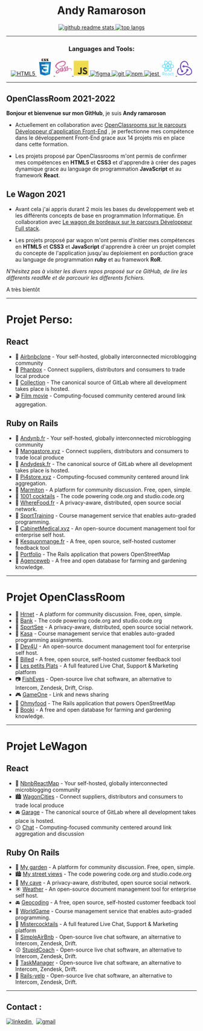 <h1 align="middle">Andy Ramaroson</h1>
<p align="middle">
   <a href="https://github.com/AndyRama?tab=repositories">
	<img src="https://github-readme-stats.vercel.app/api?username=AndyRama&theme=vue&count_private=true&show_icons=true&hide=issues" alt="github readme stats" height="130"/>
   </a>
   <a href="https://github.com/AndyRama?tab=repositories">
	<img src="https://github-readme-stats.anuraghazra1.vercel.app/api/top-langs/?username=AndyRama&theme=vue&layout=compact" alt="top langs" height="130"/>
   </a>
</p>

---

<h3 align="middle">Languages and Tools:</h3>
<p align="center">
	<a href="https://developer.mozilla.org/fr/docs/Web/HTML" target="_blank" rel="noreferrer"> 
		<img src="https://www.vectorlogo.zone/logos/w3_html5/w3_html5-icon.svg" alt="HTML5" width="37" height="37" /> 
	</a>
	<a href="https://www.w3schools.com/css/" target="_blank" rel="noreferrer"> 
		<img src="https://raw.githubusercontent.com/devicons/devicon/master/icons/css3/css3-original-wordmark.svg" alt="css3" width="45" height="45" /> 
	</a>
 	<a href="https://sass-lang.com" target="_blank" rel="noreferrer"> 
   		<img src="https://raw.githubusercontent.com/devicons/devicon/master/icons/sass/sass-original.svg" alt="sass" width="45" height="45"/> 
 	</a>
 	<a href="https://developer.mozilla.org/en-US/docs/Web/JavaScript" target="_blank" rel="noreferrer"> 
  		<img src="https://raw.githubusercontent.com/devicons/devicon/master/icons/javascript/javascript-original.svg" alt="javascript" width="40" height="40"/> 
 	</a> 
 	<a href="https://www.figma.com/" target="_blank" rel="noreferrer"> 
  		<img src="https://www.vectorlogo.zone/logos/figma/figma-icon.svg" alt="figma" width="40" height="40"/> 
 	</a>
 	<a href="https://git-scm.com/" target="_blank" rel="noreferrer"> 
  		<img src="https://www.vectorlogo.zone/logos/git-scm/git-scm-icon.svg" alt="git" width="40" height="40"/> 
 	</a> 
	<a href="https://www.npmjs.com/" target="_blank" rel="noreferrer"> 
  		<img src="https://www.vectorlogo.zone/logos/npmjs/npmjs-ar21.svg" alt="npm" width="40" height="40"/> 
 	</a>
	<a href="https://jestjs.io" target="_blank" rel="noreferrer"> 
  		<img src="https://www.vectorlogo.zone/logos/jestjsio/jestjsio-icon.svg" alt="jest" width="40" height="40"/> 
 	</a> 
 	<a href="https://reactjs.org/" target="_blank" rel="noreferrer"> 
  		<img src="https://raw.githubusercontent.com/devicons/devicon/master/icons/react/react-original-wordmark.svg" alt="react" width="40" height="40"/> 
 	</a> 
 	<a href="https://redux.js.org" target="_blank" rel="noreferrer"> 
  		<img src="https://raw.githubusercontent.com/devicons/devicon/master/icons/redux/redux-original.svg" alt="redux" width="40" height="40"/> 
 	</a> 
</p>

** **
## OpenClassRoom 2021-2022

<p><strong>Bonjour et bienvenue sur mon GitHub</strong>, je suis <strong>Andy ramaroson</strong></p>

  * Actuellement en collaboration avec [OpenClassrooms sur le parcours Développeur d'application Front-End](https://openclassrooms.com/fr/paths/516-developpeur-dapplication-javascript-react) , je perfectionne mes compétence dans le développement Front-End grace aux 14 projets mis en place dans cette formation.
  
  * Les projets proposé par OpenClassrooms m'ont permis de confirmer mes compétences en **HTML5** et **CSS3** et d'apprendre à créer des pages dynamique grace au language de programmation **JavaScript** et au framework **React**.
       
## Le Wagon 2021  
  * Avant cela j'ai appris durant 2 mois les bases du developpement web et les différents concepts de base en programmation Informatique. En collaboration avec [Le wagon de bordeaux sur le parcours Développeur Full stack](https://www.lewagon.com/bordeaux). 
  
  * Les projets proposé par wagon m'ont permis d'initier mes compétences en **HTML5** et **CSS3** et  **JavaScript** d'apprendre à créer un projet complet du concepte de l'application jusqu'au deploiement en porduction grace au language de programmation **ruby** et au framework **RoR**.
     
  *N'hésitez pas à visiter les divers repos proposé sur ce GitHub, de lire les differents readMe et de parcourir les differents fichiers.*
 
 A très bientôt 
    
** **
# Projet Perso:
## React
- 🏨 [Airbnbclone](https://github.com/tootsuite/mastodon) - Your self-hosted, globally interconnected microblogging community 
- 🛒 [Phanbox](https://github.com/openfoodfoundation/openfoodnetwork) - Connect suppliers, distributors and consumers to trade local produce 
- 🛒 [Collection](https://github.com/gitlabhq/gitlabhq) - The canonical source of GitLab where all development takes place is hosted.
- 🎬 [Film movie](https://github.com/lobsters/lobsters) - Computing-focused community centered around link aggregation. 
## Ruby on Rails
- 🏨 [Andynb.fr](https://github.com/tootsuite/mastodon) - Your self-hosted, globally interconnected microblogging community 
- 🛒 [Mangastore.xyz](https://github.com/openfoodfoundation/openfoodnetwork) - Connect suppliers, distributors and consumers to trade local produce 
- 🏪 [Andydesk.fr](https://github.com/gitlabhq/gitlabhq) - The canonical source of GitLab where all development takes place is hosted.
- 🛒 [Pi4store.xyz](https://github.com/lobsters/lobsters) - Computing-focused community centered around link aggregation.
- 🍉 [Marmiton](https://github.com/discourse/discourse) - A platform for community discussion. Free, open, simple. 
- 🍷  [1001 cocktails](https://github.com/code-dot-org/code-dot-org) - The code powering code.org and studio.code.org
- 🍍 [WhereFood.fr](https://github.com/diaspora/diaspora) - A privacy-aware, distributed, open source social network. 
- 💪 [SportTraining](https://github.com/autolab/Autolab) - Course management service that enables auto-graded programming. 
- 🏪 [CabinetMedical.xyz](https://github.com/huacnlee/bluedoc) - An open-source document management tool for enterprise self host. 
- 🍑 [Kesquonmange.fr](https://github.com/riggraz/astuto) - A free, open source, self-hosted customer feedback tool 
- 💼 [Portfolio](https://github.com/openstreetmap/openstreetmap-website) - The Rails application that powers OpenStreetMap 
- 💼 [Agenceweb](https://github.com/openfarmcc/OpenFarm) - A free and open database for farming and gardening knowledge.

---    
# Projet OpenClassRoom 
- 🏪 [Hrnet](https://github.com/discourse/discourse) - A platform for community discussion. Free, open, simple. 
- 🏦 [Bank](https://github.com/code-dot-org/code-dot-org) - The code powering code.org and studio.code.org 
- 💪 [SportSee](https://github.com/diaspora/diaspora) - A privacy-aware, distributed, open source social network. 
- 🏪 [Kasa](https://github.com/autolab/Autolab) - Course management service that enables auto-graded programming assignments. 
- 💼 [Dev4U](https://github.com/huacnlee/bluedoc) - An open-source document management tool for enterprise self host. 
- 🎫 [Billed](https://github.com/riggraz/astuto) -  A free, open source, self-hosted customer feedback tool 
- 🥭 [Les petits Plats](https://github.com/AndyRama/AndyRamaroson_7_25112021) - A full featured Live Chat, Support & Marketing platform 
- 📷 [FishEyes](https://github.com/AndyRama/AndyRamaroson_6_25112021) - Open-source live chat software, an alternative to Intercom, Zendesk, Drift, Crisp.
- 🎮 [GameOne](https://github.com/AndyRama/AndyRamaroson_4_25112021) - Link and news sharing 
- 🍒 [Ohmyfood](https://github.com/AndyRama/AndyRamaroson_3_25112021) - The Rails application that powers OpenStreetMap 
- 🏨 [Booki](https://github.com/AndyRama/P2_ramaroson_booki) - A free and open database for farming and gardening knowledge. 

---  
# Projet LeWagon

## React
- 🏨 [NbnbReactMap](https://github.com/tootsuite/mastodon) - Your self-hosted, globally interconnected microblogging community 
- 🏙️ [WagonCities](https://github.com/openfoodfoundation/openfoodnetwork) - Connect suppliers, distributors and consumers to trade local produce 
- 🚘 [Garage](https://github.com/gitlabhq/gitlabhq) - The canonical source of GitLab where all development takes place is hosted. 
- 😕 [Chat](https://github.com/lobsters/lobsters) - Computing-focused community centered around link aggregation and discussion 

## Ruby On Rails
- 🌴 [My garden](https://github.com/AndyRama/rails-garden-manager) - A platform for community discussion. Free, open, simple. 
- 🏙️ [My street views](https://github.com/AndyRama/My_Street_View) - The code powering code.org and studio.code.org 
- 🛒 [My cave](https://github.com/AndyRama/andycave) - A privacy-aware, distributed, open source social network.
- ☀️ [Weather](https://github.com/huacnlee/bluedoc) - An open-source document management tool for enterprise self host. 
- 🚘 [Geocoding](https://github.com/riggraz/astuto) -  A free, open source, self-hosted customer feedback tool 
- 🎲 [WorldGame](https://github.com/autolab/Autolab) - Course management service that enables auto-graded programming. 
- 🍷  [Mistercocktails](https://github.com/chaskiq/chaskiq) - A full featured Live Chat, Support & Marketing platform 
- 🏨 [SimpleAirBnb](https://github.com/chatwoot/chatwoot) - Open-source live chat software, an alternative to Intercom, Zendesk, Drift.
- 😕 [StupidCoach](https://github.com/chatwoot/chatwoot) - Open-source live chat software, an alternative to Intercom, Zendesk, Drift.
- 📑 [TaskManager](https://github.com/chatwoot/chatwoot) - Open-source live chat software, an alternative to Intercom, Zendesk, Drift. 
- 🎰 [Rails-yelp](https://github.com/chatwoot/chatwoot) - Open-source live chat software, an alternative to Intercom, Zendesk, Drift. 
  
---
 ## Contact :
 <p>
 	<a href="https://www.linkedin.com/in/andy-ramaroson" target="_blank" rel="noreferrer noopener"> 
  		<img src="https://www.vectorlogo.zone/logos/linkedin/linkedin-icon.svg" alt="linkedin" width="30" height="30"/> 
 	</a>
	&nbsp;
 	<a href="mailto:andyramaroson@gmail.com" target="_blank" rel="noreferrer noopener"> 
  		<img src="https://www.vectorlogo.zone/logos/gmail/gmail-icon.svg" alt="gmail" width="30" height="30"/> 
	</a>
</p>


